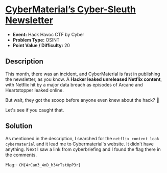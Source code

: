 # <u>CyberMaterial’s Cyber-Sleuth Newsletter</u>

* **Event:** Hack Havoc CTF by Cyber 
* **Problem Type:** OSINT
* **Point Value / Difficulty:** 20
## Description
This month, there was an incident, and CyberMaterial is fast in publishing the newsletter, as you know. A **Hacker leaked unreleased Netflix content**, with Netflix hit by a major data breach as episodes of Arcane and Heartstopper leaked online.

But wait, they got the scoop before anyone even knew about the hack? 🧐

Let's see if you caught that.
## Solution

As mentioned in the description, I searched for the `netflix content leak cybermaterial` and it lead me to Cybermaterial's website. It didn't have anything. Next I saw a link from cyberbriefing and I found the flag there in the comments.

Flag:- `CM{4rCan3_4nD_h34rTst0pP3r}`
